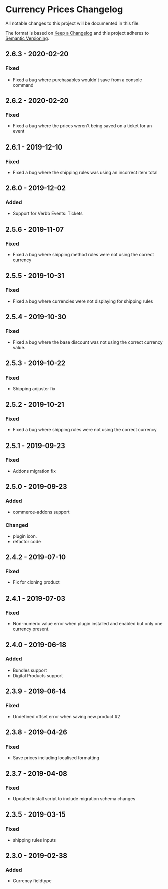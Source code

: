 # Currency Prices Changelog

All notable changes to this project will be documented in this file.

The format is based on [Keep a Changelog](http://keepachangelog.com/) and this project adheres to [Semantic Versioning](http://semver.org/).

## 2.6.3 - 2020-02-20

### Fixed

-   Fixed a bug where purchasables wouldn't save from a console command

## 2.6.2 - 2020-02-20

### Fixed

-   Fixed a bug where the prices weren't being saved on a ticket for an event

## 2.6.1 - 2019-12-10

### Fixed

-   Fixed a bug where the shipping rules was using an incorrect item total

## 2.6.0 - 2019-12-02

### Added

-   Support for Verbb Events: Tickets

## 2.5.6 - 2019-11-07

### Fixed

-   Fixed a bug where shipping method rules were not using the correct currency

## 2.5.5 - 2019-10-31

### Fixed

-   Fixed a bug where currencies were not displaying for shipping rules

## 2.5.4 - 2019-10-30

### Fixed

-   Fixed a bug where the base discount was not using the correct currency value.

## 2.5.3 - 2019-10-22

### Fixed

-   Shipping adjuster fix

## 2.5.2 - 2019-10-21

### Fixed

-   Fixed a bug where shipping rules were not using the correct currency

## 2.5.1 - 2019-09-23

### Fixed

-   Addons migration fix

## 2.5.0 - 2019-09-23

### Added

-   commerce-addons support

### Changed

-   plugin icon.
-   refactor code

## 2.4.2 - 2019-07-10

### Fixed

-   Fix for cloning product

## 2.4.1 - 2019-07-03

### Fixed

-   Non-numeric value error when plugin installed and enabled but only one currency present.

## 2.4.0 - 2019-06-18

### Added

-   Bundles support
-   Digital Products support

## 2.3.9 - 2019-06-14

### Fixed

-   Undefined offset error when saving new product #2

## 2.3.8 - 2019-04-26

### Fixed

-   Save prices including localised formatting

## 2.3.7 - 2019-04-08

### Fixed

-   Updated install script to include migration schema changes

## 2.3.5 - 2019-03-15

### Fixed

-   shipping rules inputs

## 2.3.0 - 2019-02-38

### Added

-   Currency fieldtype
